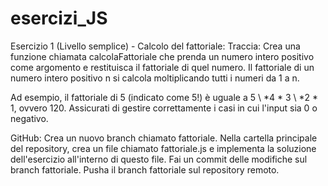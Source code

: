 # esercizi_JS

Esercizio 1 (Livello semplice) - Calcolo del fattoriale:
Traccia:
Crea una funzione chiamata calcolaFattoriale che prenda un numero intero positivo come argomento e restituisca il fattoriale di quel numero. 
Il fattoriale di un numero intero positivo n si calcola moltiplicando tutti i numeri da 1 a n.

Ad esempio, il fattoriale di 5 (indicato come 5!) è uguale a 5 \ *4 * 3 \ *2 * 1, ovvero 120. Assicurati di gestire correttamente i casi in cui l'input sia 0 o negativo.

GitHub:
Crea un nuovo branch chiamato fattoriale.
Nella cartella principale del repository, crea un file chiamato fattoriale.js e implementa la soluzione dell'esercizio all'interno di questo file.
Fai un commit delle modifiche sul branch fattoriale.
Pusha il branch fattoriale sul repository remoto.
